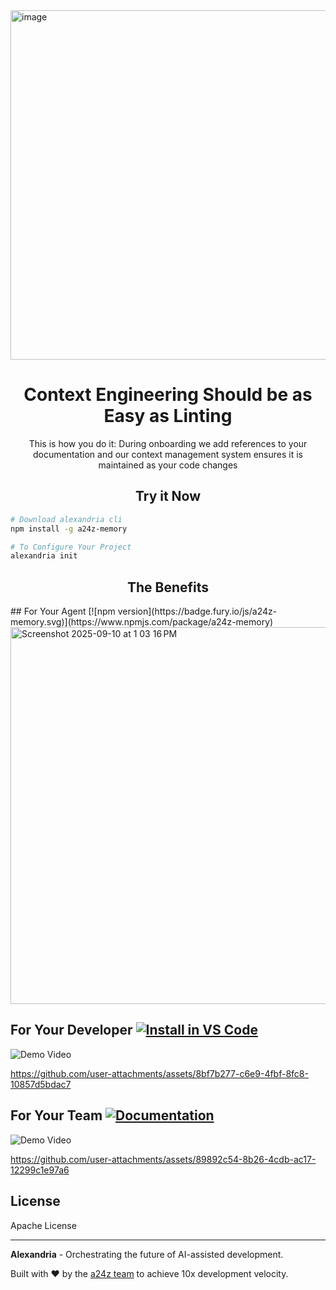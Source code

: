<img width="1024" height="559" alt="image" src="https://github.com/user-attachments/assets/55678688-7739-46d1-8e9f-66b4fc9efb3d" />

<div align="center">
<h1>Context Engineering Should be as Easy as Linting</h1>
<p>This is how you do it: During onboarding we add references to your documentation and our context management system ensures it is maintained as your code changes</p>
</div>

<div align="center">
<h2>Try it Now</h2>
</div>

```bash
# Download alexandria cli
npm install -g a24z-memory

# To Configure Your Project
alexandria init
```

<div align="center">
<h2>The Benefits</h2>
</div>
## For Your Agent [![npm version](https://badge.fury.io/js/a24z-memory.svg)](https://www.npmjs.com/package/a24z-memory)
<img width="1191" height="603" alt="Screenshot 2025-09-10 at 1 03 16 PM" src="https://github.com/user-attachments/assets/a2f841d8-aa4a-4d93-83da-8a408195e725" />

## For Your Developer [![Install in VS Code](https://img.shields.io/badge/Install%20in%20VS%20Code-0098FF?style=for-the-badge&logo=visualstudiocode&logoColor=white)](https://insiders.vscode.dev/redirect?url=vscode%3Amcp%2Finstall%3F%7B%22name%22%3A%22a24z-memory%22%2C%22command%22%3A%22npx%22%2C%22args%22%3A%5B%22-y%22%2C%22a24z-memory%22%5D%7D)


![Demo Video](https://github.com/user-attachments/assets/8bf7b277-c6e9-4fbf-8fc8-10857d5bdac7)


https://github.com/user-attachments/assets/8bf7b277-c6e9-4fbf-8fc8-10857d5bdac7


## For Your Team [![Documentation](https://img.shields.io/badge/docs-a24z.ai-blue.svg)](https://a24z-ai.github.io/Alexandria)
![Demo Video](https://github.com/user-attachments/assets/89892c54-8b26-4cdb-ac17-12299c1e97a6)


https://github.com/user-attachments/assets/89892c54-8b26-4cdb-ac17-12299c1e97a6




## License

Apache License

---

**Alexandria** - Orchestrating the future of AI-assisted development.

Built with ❤️ by the [a24z team](https://a24z.ai) to achieve 10x development velocity.

